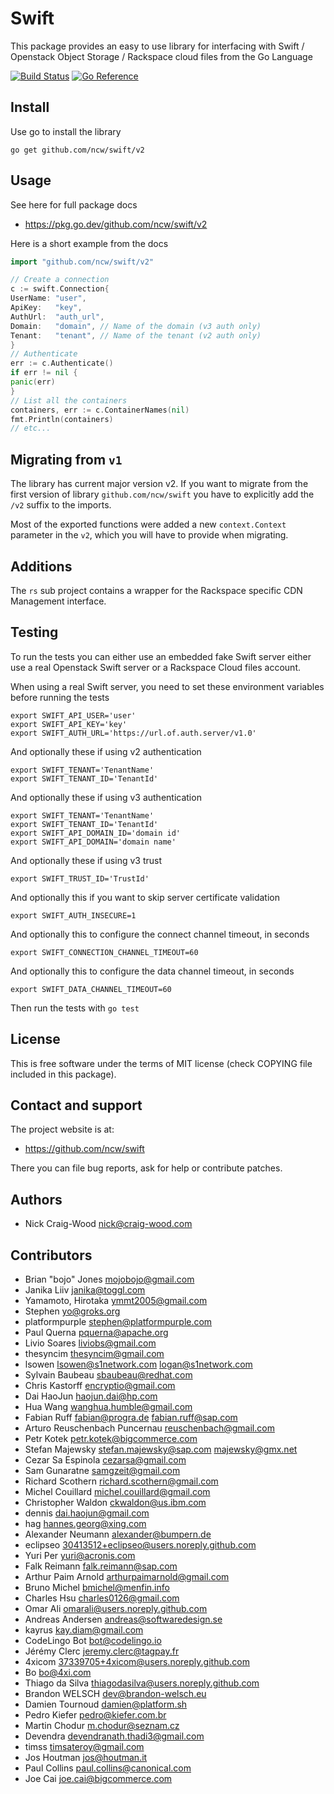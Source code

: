 Swift
=====

This package provides an easy to use library for interfacing with Swift / Openstack Object Storage / Rackspace cloud
files from the Go Language

[![Build Status](https://github.com/ncw/swift/workflows/build/badge.svg?branch=master)](https://github.com/ncw/swift/actions)
[![Go Reference](https://pkg.go.dev/badge/github.com/ncw/v2/swift.svg)](https://pkg.go.dev/github.com/ncw/swift/v2)

Install
-------

Use go to install the library

    go get github.com/ncw/swift/v2

Usage
-----

See here for full package docs

- https://pkg.go.dev/github.com/ncw/swift/v2

Here is a short example from the docs

```go
import "github.com/ncw/swift/v2"

// Create a connection
c := swift.Connection{
UserName: "user",
ApiKey:   "key",
AuthUrl:  "auth_url",
Domain:   "domain", // Name of the domain (v3 auth only)
Tenant:   "tenant", // Name of the tenant (v2 auth only)
}
// Authenticate
err := c.Authenticate()
if err != nil {
panic(err)
}
// List all the containers
containers, err := c.ContainerNames(nil)
fmt.Println(containers)
// etc...
```

Migrating from `v1`
-----
The library has current major version v2. If you want to migrate from the first version of
library `github.com/ncw/swift` you have to explicitly add the `/v2` suffix to the imports.

Most of the exported functions were added a new `context.Context` parameter in the `v2`, which you will have to provide
when migrating.

Additions
---------

The `rs` sub project contains a wrapper for the Rackspace specific CDN Management interface.

Testing
-------

To run the tests you can either use an embedded fake Swift server either use a real Openstack Swift server or a
Rackspace Cloud files account.

When using a real Swift server, you need to set these environment variables before running the tests

    export SWIFT_API_USER='user'
    export SWIFT_API_KEY='key'
    export SWIFT_AUTH_URL='https://url.of.auth.server/v1.0'

And optionally these if using v2 authentication

    export SWIFT_TENANT='TenantName'
    export SWIFT_TENANT_ID='TenantId'

And optionally these if using v3 authentication

    export SWIFT_TENANT='TenantName'
    export SWIFT_TENANT_ID='TenantId'
    export SWIFT_API_DOMAIN_ID='domain id'
    export SWIFT_API_DOMAIN='domain name'

And optionally these if using v3 trust

    export SWIFT_TRUST_ID='TrustId'

And optionally this if you want to skip server certificate validation

    export SWIFT_AUTH_INSECURE=1

And optionally this to configure the connect channel timeout, in seconds

    export SWIFT_CONNECTION_CHANNEL_TIMEOUT=60

And optionally this to configure the data channel timeout, in seconds

    export SWIFT_DATA_CHANNEL_TIMEOUT=60

Then run the tests with `go test`

License
-------

This is free software under the terms of MIT license (check COPYING file included in this package).

Contact and support
-------------------

The project website is at:

- https://github.com/ncw/swift

There you can file bug reports, ask for help or contribute patches.

Authors
-------

- Nick Craig-Wood <nick@craig-wood.com>

Contributors
------------

- Brian "bojo" Jones <mojobojo@gmail.com>
- Janika Liiv <janika@toggl.com>
- Yamamoto, Hirotaka <ymmt2005@gmail.com>
- Stephen <yo@groks.org>
- platformpurple <stephen@platformpurple.com>
- Paul Querna <pquerna@apache.org>
- Livio Soares <liviobs@gmail.com>
- thesyncim <thesyncim@gmail.com>
- lsowen <lsowen@s1network.com> <logan@s1network.com>
- Sylvain Baubeau <sbaubeau@redhat.com>
- Chris Kastorff <encryptio@gmail.com>
- Dai HaoJun <haojun.dai@hp.com>
- Hua Wang <wanghua.humble@gmail.com>
- Fabian Ruff <fabian@progra.de> <fabian.ruff@sap.com>
- Arturo Reuschenbach Puncernau <reuschenbach@gmail.com>
- Petr Kotek <petr.kotek@bigcommerce.com>
- Stefan Majewsky <stefan.majewsky@sap.com> <majewsky@gmx.net>
- Cezar Sa Espinola <cezarsa@gmail.com>
- Sam Gunaratne <samgzeit@gmail.com>
- Richard Scothern <richard.scothern@gmail.com>
- Michel Couillard <!--<couillard.michel@voxlog.ca>--> <michel.couillard@gmail.com>
- Christopher Waldon <ckwaldon@us.ibm.com>
- dennis <dai.haojun@gmail.com>
- hag <hannes.georg@xing.com>
- Alexander Neumann <alexander@bumpern.de>
- eclipseo <30413512+eclipseo@users.noreply.github.com>
- Yuri Per <yuri@acronis.com>
- Falk Reimann <falk.reimann@sap.com>
- Arthur Paim Arnold <arthurpaimarnold@gmail.com>
- Bruno Michel <bmichel@menfin.info>
- Charles Hsu <charles0126@gmail.com>
- Omar Ali <omarali@users.noreply.github.com>
- Andreas Andersen <andreas@softwaredesign.se>
- kayrus <kay.diam@gmail.com>
- CodeLingo Bot <bot@codelingo.io>
- Jérémy Clerc <jeremy.clerc@tagpay.fr>
- 4xicom <37339705+4xicom@users.noreply.github.com>
- Bo <bo@4xi.com>
- Thiago da Silva <thiagodasilva@users.noreply.github.com>
- Brandon WELSCH <dev@brandon-welsch.eu>
- Damien Tournoud <damien@platform.sh>
- Pedro Kiefer <pedro@kiefer.com.br>
- Martin Chodur <m.chodur@seznam.cz>
- Devendra <devendranath.thadi3@gmail.com>
- timss <timsateroy@gmail.com>
- Jos Houtman <jos@houtman.it>
- Paul Collins <paul.collins@canonical.com>
- Joe Cai <joe.cai@bigcommerce.com>
